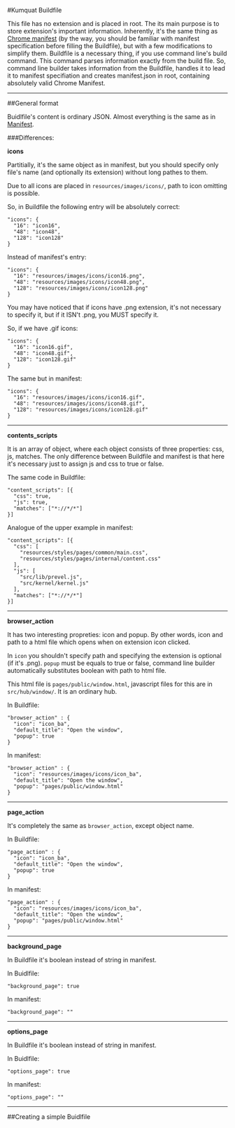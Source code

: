 #Kumquat Buildfile

This file has no extension and is placed in root. The its main purpose is to store extension's important information.
Inherently, it's the same thing as [Chrome manifest](http://code.google.com/chrome/extensions/manifest.html) 
(by the way, you should be familiar with manifest specification before filling the Buildfile), but with a few
modifications to simplify them. Buildfile is a necessary thing, if you use command line's build command. This command
parses information exactly from the build file. So, command line builder takes information from the Buildfile, handles it
to lead it to manifest specifiation and creates manifest.json in root, containing absolutely valid Chrome Manifest.

---

##General format

Buidlfile's content is ordinary JSON. Almost everything is the same as in 
[Manifest](http://code.google.com/chrome/extensions/manifest.html).

###Differences:

__icons__

Partitially, it's the same object as in manifest, but you should specify only file's name
(and optionally its extension) without long pathes to them.

Due to all icons are placed in `resources/images/icons/`, path to icon omitting is possible.

So, in Buildfile the following entry will be absolutely correct:

```
"icons": {
  "16": "icon16",
  "48": "icon48",
  "128": "icon128"
}
```

Instead of manifest's entry:

```
"icons": {
  "16": "resources/images/icons/icon16.png",
  "48": "resources/images/icons/icon48.png",
  "128": "resources/images/icons/icon128.png"
}
```

You may have noticed that if icons have .png extension, it's not necessary to specify it, but if it ISN't .png, you MUST
specify it.

So, if we have .gif icons:

```
"icons": {
  "16": "icon16.gif",
  "48": "icon48.gif",
  "128": "icon128.gif"
}
```

The same but in manifest:

```
"icons": {
  "16": "resources/images/icons/icon16.gif",
  "48": "resources/images/icons/icon48.gif",
  "128": "resources/images/icons/icon128.gif"
}
```

---

__contents_scripts__

It is an array of object, where each object consists of three properties: css, js, matches. The only difference between
Buildfile and manifest is that here it's necessary just to assign js and css to true or false.

The same code in Buildfile:

```
"content_scripts": [{
  "css": true,
  "js": true,
  "matches": ["*://*/*"]
}]
```

Analogue of the upper example in manifest:

```
"content_scripts": [{
  "css": [
    "resources/styles/pages/common/main.css", 
    "resources/styles/pages/internal/content.css"
  ],
  "js": [
    "src/lib/prevel.js",
    "src/kernel/kernel.js"
  ],
  "matches": ["*://*/*"]
}]
```

---

__browser_action__

It has two interesting propreties: icon and popup. By other words, icon and path to a html file which opens when on 
extension icon clicked.

In `icon` you shouldn't specify path and specifying the extension is optional (if it's .png).
`popup` must be equals to true or false, command line builder automatically substitutes boolean with path to html file.

This html file is `pages/public/window.html`, javascript files for this are in `src/hub/window/`. It is an ordinary 
hub.

In Buildfile:

```
"browser_action" : {
  "icon": "icon_ba",
  "default_title": "Open the window",
  "popup": true
}
```

In manifest:

```
"browser_action" : {
  "icon": "resources/images/icons/icon_ba",
  "default_title": "Open the window",
  "popup": "pages/public/window.html"
}
```

---


__page_action__

It's completely the same as `browser_action`, except object name.

In Buildfile:

```
"page_action" : {
  "icon": "icon_ba",
  "default_title": "Open the window",
  "popup": true
}
```

In manifest:

```
"page_action" : {
  "icon": "resources/images/icons/icon_ba",
  "default_title": "Open the window",
  "popup": "pages/public/window.html"
}
```
---

__background_page__

In Buildfile it's boolean instead of string in manifest.

In Buidlfile:

```
"background_page": true
```

In manifest:

```
"background_page": ""
```

---

__options_page__

In Buildfile it's boolean instead of string in manifest.

In Buidlfile:

```
"options_page": true
```

In manifest:

```
"options_page": ""
```

---

##Creating a simple Buidlfile

